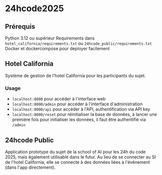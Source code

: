 # 24hcode2025


## Prérequis
Python 3.12 ou supérieur
Requirements dans `hotel_california/requirements.txt` ou `24hcode_public/requirements.txt`  
Docker et dockercompose pour deployer facilement

## Hotel California
Système de gestion de l'hotel California pour les participants du sujet.

### Usage
- `localhost:8000` pour accéder à l'interface web
- `localhost:8000/admin` pour accéder à l'interface d'administration
- `localhost:8000/api` pour accéder à l'API, authentification via API key
- `localhost:8000/reset` pour réinitialiser la base de données, à lancer une première fois pour initialiser les données, il faut être authentifié via `/admin`


## 24hcode Public
Application prototype du sujet de la school of AI pour les 24h du code 2025, mais également utilisable dans le futur. Au lieu de se connecter au SI de l'hotel California, elle se connecte à des données liées à l'événement (dans l'app directement).


